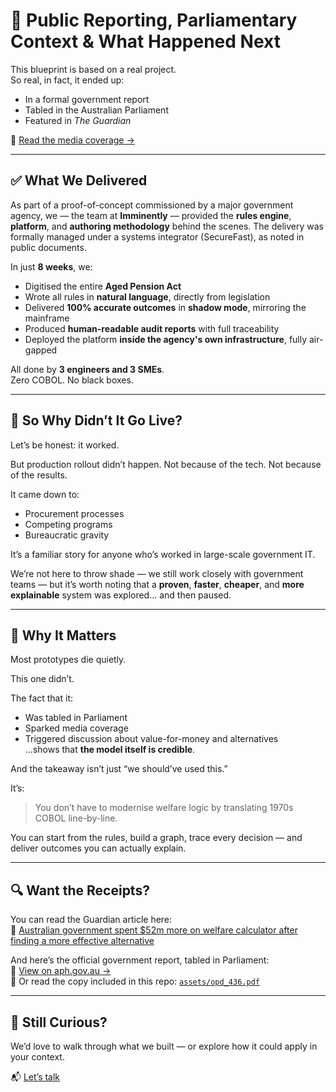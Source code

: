 # 📰 Public Reporting, Parliamentary Context & What Happened Next

This blueprint is based on a real project.  
So real, in fact, it ended up:

- In a formal government report
- Tabled in the Australian Parliament
- Featured in *The Guardian*

📎 [Read the media coverage →](https://www.theguardian.com/australia-news/2023/dec/09/australian-government-spent-52m-more-on-welfare-calculator-after-finding-a-more-effective-alternative)

---

## ✅ What We Delivered

As part of a proof-of-concept commissioned by a major government agency, we — the team at **Imminently** — provided the **rules engine**, **platform**, and **authoring methodology** behind the scenes. The delivery was formally managed under a systems integrator (SecureFast), as noted in public documents.

In just **8 weeks**, we:

- Digitised the entire **Aged Pension Act**
- Wrote all rules in **natural language**, directly from legislation
- Delivered **100% accurate outcomes** in **shadow mode**, mirroring the mainframe
- Produced **human-readable audit reports** with full traceability
- Deployed the platform **inside the agency's own infrastructure**, fully air-gapped

All done by **3 engineers and 3 SMEs**.  
Zero COBOL. No black boxes.

---

## 🛑 So Why Didn’t It Go Live?

Let’s be honest: it worked.

But production rollout didn’t happen. Not because of the tech. Not because of the results.

It came down to:
- Procurement processes
- Competing programs
- Bureaucratic gravity

It’s a familiar story for anyone who’s worked in large-scale government IT.

We’re not here to throw shade — we still work closely with government teams — but it’s worth noting that a **proven**, **faster**, **cheaper**, and **more explainable** system was explored… and then paused.

---

## 🧭 Why It Matters

Most prototypes die quietly.

This one didn’t.

The fact that it:
- Was tabled in Parliament  
- Sparked media coverage  
- Triggered discussion about value-for-money and alternatives  
…shows that **the model itself is credible**.

And the takeaway isn’t just “we should’ve used this.”

It’s:  
> You don’t have to modernise welfare logic by translating 1970s COBOL line-by-line.

You can start from the rules, build a graph, trace every decision — and deliver outcomes you can actually explain.

---

## 🔍 Want the Receipts?

You can read the Guardian article here:  
📎 [Australian government spent $52m more on welfare calculator after finding a more effective alternative](https://www.theguardian.com/australia-news/2023/dec/09/australian-government-spent-52m-more-on-welfare-calculator-after-finding-a-more-effective-alternative)

And here’s the official government report, tabled in Parliament:  
📎 [View on aph.gov.au →](https://www.aph.gov.au/Parliamentary_Business/Tabled_Documents/4509)  
📄 Or read the copy included in this repo: [`assets/opd_436.pdf`](../assets/opd_436.pdf)


---

## 🤝 Still Curious?

We’d love to walk through what we built — or explore how it could apply in your context.

📬 [Let’s talk](mailto:info@imminently.co)